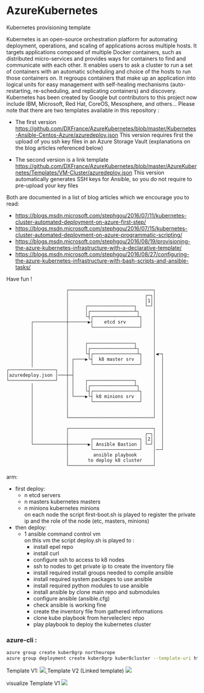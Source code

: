 # AzureKubernetes
Kubernetes provisioning template

Kubernetes is an open-source orchestration platform for automating deployment, operations, and scaling of applications across multiple hosts. It targets applications composed of multiple Docker containers, such as distributed micro-services and provides ways for containers to find and communicate with each other. It enables users to ask a cluster to run a set of containers with an automatic scheduling and choice of the hosts to run those containers on. It regroups containers that make up an application into logical units for easy management with self-healing mechanisms (auto-restarting, re-scheduling, and replicating containers) and discovery. Kubernetes has been created by Google but contributors to this project now include IBM, Microsoft, Red Hat, CoreOS, Mesosphere, and others… 
Please note that there are two templates available in this repository :
- The first version
  https://github.com/DXFrance/AzureKubernetes/blob/master/Kubernetes-Ansible-Centos-Azure/azuredeploy.json
  This version requires first the upload of you ssh key files in an Azure Storage Vault (explanations on the blog articles referenced below)

- The second version is a link template
https://github.com/DXFrance/AzureKubernetes/blob/master/AzureKubernetes/Templates/VM-Cluster/azuredeploy.json
  This version automatically generates SSH keys for Ansible, so you do not require to pre-upload your key files

Both are documented in a list of blog articles which we encourage you to read:
- https://blogs.msdn.microsoft.com/stephgou/2016/07/11/kubernetes-cluster-automated-deployment-on-azure-first-step/
- https://blogs.msdn.microsoft.com/stephgou/2016/07/15/kubernetes-cluster-automated-deployment-on-azure-programmatic-scripting/
- https://blogs.msdn.microsoft.com/stephgou/2016/08/19/provisioning-the-azure-kubernetes-infrastructure-with-a-declarative-template/
- https://blogs.msdn.microsoft.com/stephgou/2016/08/27/configuring-the-azure-kubernetes-infrastructure-with-bash-scripts-and-ansible-tasks/

Have fun !


                          ┌───────────────────────────────┐
                          │                            ┌─┐│
                          │                            │1││
                          │      ┌─────────────────┐   └─┘│
                          │      │┌────────────────┴┐     │
                          │      └┤┌────────────────┴┐    │
             ┌────────────┼───────▶┤    etcd srv     │    │
             │            │        └─────────────────┘    │
             │            │                               │
             │            │                               │
             │            │      ┌─────────────────┐      │
             │            │      │┌────────────────┴┐     │
             │            │      └┤┌────────────────┴┐    │◀─┐
             │            │ ┌────▶└┤  k8 master srv  │    │  │
             │            │ │      └─────────────────┘    │  │
    ┌─────────────────┐   │ │                             │  │
    │azuredeploy.json │───┼─┤                             │  │
    └─────────────────┘   │ │    ┌─────────────────┐      │  │
             │            │ │    │┌────────────────┴┐     │  │
             │            │ │    └┤┌────────────────┴┐    │  │
             │            │ └────▶└┤ k8 minions srv  │    │  │
             │            │        └─────────────────┘    │  │
             │            │                               │  │
             │            │                               │  │
             │            └───────────────────────────────┘  │
             │                                               │
             │            ┌───────────────────────────────┐  │
             │            │                            ┌─┐│  │
             │            │        ┌─────────────────┐ │2││  │
             └────────────┼───────▶│ Ansible Bastion │ └─┘│  │
                          │        └─────────────────┘    │──┘
                          │         ansible playbook      │
                          │       to deploy k8 cluster    │
                          └───────────────────────────────┘

arm:  
  - first deploy:
    - n etcd servers  
    - n masters kubernetes masters  
    - n minions kubernetes minions  
    on each node the script first-boot.sh is played to register the private ip and the role of the node (etc, masters, minions) 
  - then deploy:  
    - 1 ansible command control vm  
    on this vm the script deploy.sh is played to : 
       - install epel repo
       - install curl
       - configure ssh to access to k8 nodes 
       - ssh to nodes to get private ip to create the inventory file
       - install required install groups needed to compile ansible
       - install required system packages to use ansible
       - install required python modules to use ansible
       - install ansible by clone main repo and submodules
       - configure ansible (ansible.cfg)
       - check ansible is working fine
       - create the inventory file from gathered informations
       - clone kube playbook from herveleclerc repo
       - play playbook to deploy the kubernetes cluster  




### azure-cli : 
```bash
azure group create kuber8grp northeurope
azure group deployment create kuber8grp kuber8cluster --template-uri https://raw.githubusercontent.com/DXFrance/AzureKubernetes/master/Kubernetes-Ansible-Centos-Azure/azuredeploy.json
```
Template V1:
<a href="https://portal.azure.com/#create/Microsoft.Template/uri/https%3A%2F%2Fraw.githubusercontent.com%2FDXFrance%2FAzureKubernetes%2Fmaster%2FKubernetes-Ansible-Centos-Azure%2Fazuredeploy.json" target="_blank">
    <img src="http://azuredeploy.net/deploybutton.png"/>
</a>
Template V2 (Linked template)
<a href="https://portal.azure.com/#create/Microsoft.Template/uri/https%3A%2F%2Fraw.githubusercontent.com%2FDXFrance%2FAzureKubernetes%2Fmaster%2FAzureKubernetes%2FTemplates%2FVM-Cluster%2Fazuredeploy.json" target="_blank">
    <img src="http://azuredeploy.net/deploybutton.png"/>
</a>

visualize Template V1
<a href="http://armviz.io/#/?load=https://raw.githubusercontent.com/DXFrance/AzureKubernetes/master/Kubernetes-Ansible-Centos-Azure/azuredeploy.json" target="_blank">
    <img src="http://armviz.io/visualizebutton.png"/>
</a>